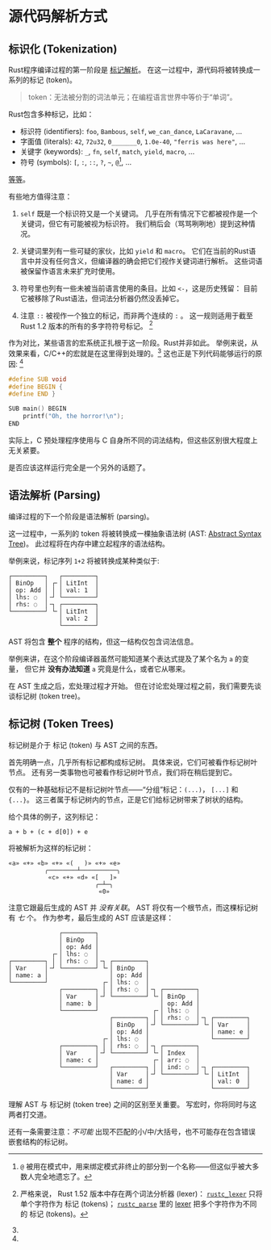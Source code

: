 <!-- toc -->

# 源代码解析方式

## 标识化 (Tokenization)

Rust程序编译过程的第一阶段是 [标记解析][tokenization]。
在这一过程中，源代码将被转换成一系列的标记 (token)。

> token：无法被分割的词法单元；在编程语言世界中等价于“单词”。

Rust包含多种标记，比如：

* 标识符 (identifiers): `foo`, `Bambous`, `self`, `we_can_dance`, `LaCaravane`, …
* 字面值 (literals): `42`, `72u32`, `0_______0`, `1.0e-40`, `"ferris was here"`, …
* 关键字 (keywords): `_`, `fn`, `self`, `match`, `yield`, `macro`, …
* 符号   (symbols): `[`, `:`, `::`, `?`, `~`, `@`[^wither-at], …

[等等](https://doc.rust-lang.org/stable/reference/macros-by-example.html#metavariables)。

有些地方值得注意：

1. `self` 既是一个标识符又是一个关键词。
几乎在所有情况下它都被视作是一个关键词，但它有可能被视为标识符。
我们稍后会（骂骂咧咧地）提到这种情况。

2. 关键词里列有一些可疑的家伙，比如 `yield` 和 `macro`。
它们在当前的Rust语言中并没有任何含义，但编译器的确会把它们视作关键词进行解析。
这些词语被保留作语言未来扩充时使用。

3. 符号里也列有一些未被当前语言使用的条目。比如 `<-`，这是历史残留：
目前它被移除了Rust语法，但词法分析器仍然没丢掉它。

4. 注意 `::` 被视作一个独立的标记，而非两个连续的 `:` 。
这一规则适用于截至 Rust 1.2 版本的所有的多字符符号标记。
[^two-lexers]

[^wither-at]: `@` 被用在模式中，用来绑定模式非终止的部分到一个名称——但这似乎被大多数人完全地遗忘了。

[^two-lexers]: 严格来说， Rust 1.52 版本中存在两个词法分析器 (lexer)：
[`rustc_lexer`] 只将单个字符作为 标记 (tokens)；
[`rustc_parse`] 里的 [lexer] 把多个字符作为不同的 标记 (tokens)。

作为对比，某些语言的宏系统正扎根于这一阶段。Rust并非如此。
举例来说，从效果来看，C/C++的宏就是在这里得到处理的。[^lies-damn-lies-cpp]
这也正是下列代码能够运行的原因:
[^cpp-it-seemed-like-a-good-idea-at-the-time]

```c
#define SUB void
#define BEGIN {
#define END }

SUB main() BEGIN
    printf("Oh, the horror!\n");
END
```

[^lies-damn-lies-cpp]: 
实际上，C 预处理程序使用与 C 自身所不同的词法结构，但这些区别很大程度上无关紧要。

[^cpp-it-seemed-like-a-good-idea-at-the-time]: 
是否应该这样运行完全是一个另外的话题了。

## 语法解析 (Parsing)

编译过程的下一个阶段是语法解析 (parsing)。

这一过程中，一系列的 token 将被转换成一棵抽象语法树 (AST: [Abstract Syntax Tree](AST))。
此过程将在内存中建立起程序的语法结构。

举例来说，标记序列 `1+2` 将被转换成某种类似于:

```text
┌─────────┐   ┌─────────┐
│ BinOp   │ ┌╴│ LitInt  │
│ op: Add │ │ │ val: 1  │
│ lhs: ◌  │╶┘ └─────────┘
│ rhs: ◌  │╶┐ ┌─────────┐
└─────────┘ └╴│ LitInt  │
              │ val: 2  │
              └─────────┘
```

AST 将包含 **整个** 程序的结构，但这一结构仅包含词法信息。

举例来讲，在这个阶段编译器虽然可能知道某个表达式提及了某个名为 `a` 的变量，
但它并 **没有办法知道** `a` 究竟是什么，或者它从哪来。

在 AST 生成之后，宏处理过程才开始。
但在讨论宏处理过程之前，我们需要先谈谈标记树 (token tree)。

## 标记树 (Token Trees)

标记树是介于 标记 (token) 与 AST 之间的东西。

首先明确一点，几乎所有标记都构成标记树。
具体来说，它们可被看作标记树叶节点。
还有另一类事物也可被看作标记树叶节点，我们将在稍后提到它。

仅有的一种基础标记不是标记树叶节点——“分组”标记：`(...)`， `[...]` 和 `{...}`。
这三者属于标记树内的节点，正是它们给标记树带来了树状的结构。

给个具体的例子，这列标记：

```text
a + b + (c + d[0]) + e
```

将被解析为这样的标记树：

```text
«a» «+» «b» «+» «(   )» «+» «e»
          ╭────────┴──────────╮
           «c» «+» «d» «[   ]»
                        ╭─┴─╮
                         «0»
```

注意它跟最后生成的 AST 并 *没有关联*。
AST 将仅有一个根节点，而这棵标记树有 *七* 个。
作为参考，最后生成的 AST 应该是这样：

```text
              ┌─────────┐
              │ BinOp   │
              │ op: Add │
            ┌╴│ lhs: ◌  │
┌─────────┐ │ │ rhs: ◌  │╶┐ ┌─────────┐
│ Var     │╶┘ └─────────┘ └╴│ BinOp   │
│ name: a │                 │ op: Add │
└─────────┘               ┌╴│ lhs: ◌  │
              ┌─────────┐ │ │ rhs: ◌  │╶┐ ┌─────────┐
              │ Var     │╶┘ └─────────┘ └╴│ BinOp   │
              │ name: b │                 │ op: Add │
              └─────────┘               ┌╴│ lhs: ◌  │
                            ┌─────────┐ │ │ rhs: ◌  │╶┐ ┌─────────┐
                            │ BinOp   │╶┘ └─────────┘ └╴│ Var     │
                            │ op: Add │                 │ name: e │
                          ┌╴│ lhs: ◌  │                 └─────────┘
              ┌─────────┐ │ │ rhs: ◌  │╶┐ ┌─────────┐
              │ Var     │╶┘ └─────────┘ └╴│ Index   │
              │ name: c │               ┌╴│ arr: ◌  │
              └─────────┘   ┌─────────┐ │ │ ind: ◌  │╶┐ ┌─────────┐
                            │ Var     │╶┘ └─────────┘ └╴│ LitInt  │
                            │ name: d │                 │ val: 0  │
                            └─────────┘                 └─────────┘
```

理解 AST 与 标记树 (token tree) 之间的区别至关重要。
写宏时，你将同时与这两者打交道。

还有一条需要注意：*不可能* 出现不匹配的小/中/大括号，也不可能存在包含错误嵌套结构的标记树。

[tokenization]: https://en.wikipedia.org/wiki/Lexical_analysis#Tokenization
[reserved]: https://doc.rust-lang.org/reference/keywords.html#reserved-keywords
[`rustc_lexer`]: https://github.com/rust-lang/rust/tree/master/compiler/rustc_lexer
[`rustc_parse`]: https://github.com/rust-lang/rust/tree/master/compiler/rustc_parse
[lexer]: https://github.com/rust-lang/rust/tree/master/compiler/rustc_parse/src/lexer
[Abstract Syntax Tree]: https://en.wikipedia.org/wiki/Abstract_syntax_tree
